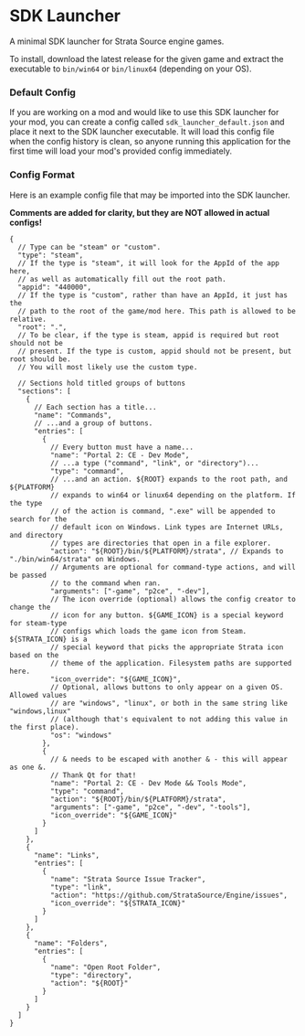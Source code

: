 # SDK Launcher

A minimal SDK launcher for Strata Source engine games.

To install, download the latest release for the given game and extract
the executable to `bin/win64` or `bin/linux64` (depending on your OS).

### Default Config

If you are working on a mod and would like to use this SDK launcher for your mod,
you can create a config called `sdk_launcher_default.json` and place it next to the
SDK launcher executable. It will load this config file when the config history is
clean, so anyone running this application for the first time will load your mod's
provided config immediately.

### Config Format

Here is an example config file that may be imported into the SDK launcher.

**Comments are added for clarity, but they are NOT allowed in actual configs!**

```json5
{
  // Type can be "steam" or "custom".
  "type": "steam",
  // If the type is "steam", it will look for the AppId of the app here,
  // as well as automatically fill out the root path.
  "appid": "440000",
  // If the type is "custom", rather than have an AppId, it just has the
  // path to the root of the game/mod here. This path is allowed to be relative.
  "root": ".",
  // To be clear, if the type is steam, appid is required but root should not be
  // present. If the type is custom, appid should not be present, but root should be.
  // You will most likely use the custom type.

  // Sections hold titled groups of buttons
  "sections": [
    {
      // Each section has a title...
      "name": "Commands",
      // ...and a group of buttons.
      "entries": [
        {
          // Every button must have a name...
          "name": "Portal 2: CE - Dev Mode",
          // ...a type ("command", "link", or "directory")...
          "type": "command",
          // ...and an action. ${ROOT} expands to the root path, and ${PLATFORM}
          // expands to win64 or linux64 depending on the platform. If the type
          // of the action is command, ".exe" will be appended to search for the
          // default icon on Windows. Link types are Internet URLs, and directory
          // types are directories that open in a file explorer.
          "action": "${ROOT}/bin/${PLATFORM}/strata", // Expands to "./bin/win64/strata" on Windows.
          // Arguments are optional for command-type actions, and will be passed
          // to the command when ran.
          "arguments": ["-game", "p2ce", "-dev"],
          // The icon override (optional) allows the config creator to change the
          // icon for any button. ${GAME_ICON} is a special keyword for steam-type
          // configs which loads the game icon from Steam. ${STRATA_ICON} is a
          // special keyword that picks the appropriate Strata icon based on the
          // theme of the application. Filesystem paths are supported here.
          "icon_override": "${GAME_ICON}",
          // Optional, allows buttons to only appear on a given OS. Allowed values
          // are "windows", "linux", or both in the same string like "windows,linux"
          // (although that's equivalent to not adding this value in the first place).
          "os": "windows"
        },
        {
          // & needs to be escaped with another & - this will appear as one &.
          // Thank Qt for that!
          "name": "Portal 2: CE - Dev Mode && Tools Mode",
          "type": "command",
          "action": "${ROOT}/bin/${PLATFORM}/strata",
          "arguments": ["-game", "p2ce", "-dev", "-tools"],
          "icon_override": "${GAME_ICON}"
        }
      ]
    },
    {
      "name": "Links",
      "entries": [
        {
          "name": "Strata Source Issue Tracker",
          "type": "link",
          "action": "https://github.com/StrataSource/Engine/issues",
          "icon_override": "${STRATA_ICON}"
        }
      ]
    },
    {
      "name": "Folders",
      "entries": [
        {
          "name": "Open Root Folder",
          "type": "directory",
          "action": "${ROOT}"
        }
      ]
    }
  ]
}
```
